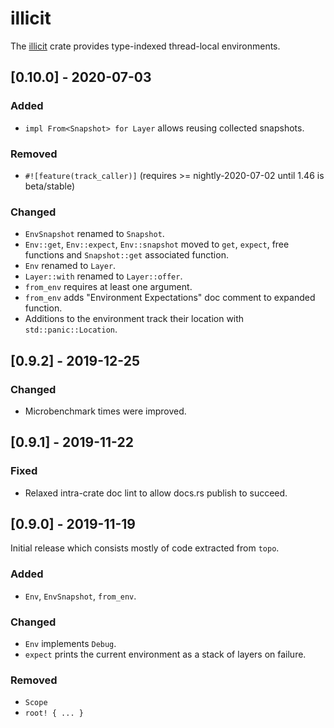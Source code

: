 # illicit

The [illicit](https://docs.rs/illicit) crate provides type-indexed thread-local environments.

<!-- categories: Added, Removed, Changed, Deprecated, Fixed, Security -->

## [0.10.0] - 2020-07-03

### Added

- `impl From<Snapshot> for Layer` allows reusing collected snapshots.
 
### Removed

- `#![feature(track_caller)]` (requires >= nightly-2020-07-02 until 1.46 is beta/stable)

### Changed

- `EnvSnapshot` renamed to `Snapshot`.
- `Env::get`, `Env::expect`, `Env::snapshot` moved to `get`, `expect`, free functions and
  `Snapshot::get` associated function.
- `Env` renamed to `Layer`.
- `Layer::with` renamed to `Layer::offer`.
- `from_env` requires at least one argument.
- `from_env` adds "Environment Expectations" doc comment to expanded function.
- Additions to the environment track their location with `std::panic::Location`.

## [0.9.2] - 2019-12-25

### Changed

- Microbenchmark times were improved.

## [0.9.1] - 2019-11-22

### Fixed

- Relaxed intra-crate doc lint to allow docs.rs publish to succeed.

## [0.9.0] - 2019-11-19

Initial release which consists mostly of code extracted from `topo`.

### Added

- `Env`, `EnvSnapshot`, `from_env`.

### Changed

- `Env` implements `Debug`.
- `expect` prints the current environment as a stack of layers on failure.

### Removed

- `Scope`
- `root! { ... }`
